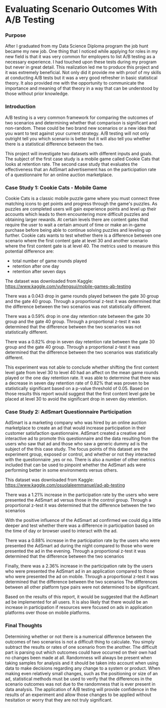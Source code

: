 # Evaluating Scenario Outcomes With A/B Testing

### Purpose
After I graduated from my Data Science Diploma program the job hunt became my new job. One thing that I noticed while applying for roles in my new field is that it was very common for employers to list A/B testing as a necessary experience. I had touched upon these tests during my program but never in great detail. This realization led me to produce this project and it was extremely beneficial. Not only did it provide me with proof of my skills at conducting A/B tests but it was a very good refresher in basic statistical theory. It also provided me with the opportunity to communicate the importance and meaning of that theory in a way that can be understood by those without prior knowledge.

### Introduction
A/B testing is a very common framework for comparing the outcomes of two scenarios and determining whether that comparison is significant and non-random. These could be two brand new scenarios or a new idea that you want to test against your current strategy. A/B testing will not only outright tell you which scenario is better but it will also tell you whether there is a statistical difference between the two.

This project will investigate two datasets with different inputs and goals. The subject of the first case study is a mobile game called Cookie Cats that looks at retention rate. The second case study that evaluates the effectiveness that an AdSmart advertisement has on the participation rate of a questionnaire for an online auction marketplace.

### Case Study 1: Cookie Cats - Mobile Game
Cookie Cats is a classic mobile puzzle game where you must connect three matching icons to get points and progress through the game's puzzles. As puzzles are completed users will gain experience points and level up their accounts which leads to them encountering more difficult puzzles and obtaining larger rewards. At certain levels there are content gates that require the user to wait a certain amount of time or make an in-game purchase before being able to continue solving puzzles and leveling up further. Cookie cats wants to test whether there is a difference between one scenario where the first content gate at level 30 and another scenario where the first content gate is at level 40. The metrics used to measure this potential difference are:

* total number of game rounds played
* retention after one day
* retention after seven days

The dataset was downloaded from Kaggle: https://www.kaggle.com/yufengsui/mobile-games-ab-testing

There was a 0.043 drop in game rounds played between the gate 30 group and the gate 40 group. Through a proportional z-test it was determined that the difference between the two scenarios was not statistically different.

There was a 0.59% drop in one day retention rate between the gate 30 group and the gate 40 group. Through a proportional z-test it was determined that the difference between the two scenarios was not statistically different.

There was a 0.82% drop in seven day retention rate between the gate 30 group and the gate 40 group. Through a proportional z-test it was determined that the difference between the two scenarios was statistically different.

This experiment was not able to conclude whether shifting the first content level gate from level 30 to level 40 had an affect on the mean game rounds played or the one day retention rate. It was able to determine that there was a decrease in seven day retention rate of 0.82% that was proven to be statistically significant based on a p-value threshold of 0.05. Based on those results this report would suggest that the first content level gate be placed at level 30 to avoid the significant drop in seven day retention.

### Case Study 2: AdSmart Questionnaire Participation

AdSmart is a marketing company who was hired by an online auction marketplace to create an ad that would increase participation in their customer satisfaction questionnaire. AdSmart created a creative and interactive ad to promote this questionnaire and the data resulting from the users who saw that ad and those who saw a generic dummy ad is the subject of the this case study. The focus points of this dataset are the experiment group, exposed or control, and whether or not they interacted with the questionnaire ,yes or no. There is also a number of other metrics included that can be used to pinpoint whether the AdSmart ads were performing better in some environments versus others.

This dataset was downloaded from Kaggle: https://www.kaggle.com/osuolaleemmanuel/ad-ab-testing

There was a 1.21% increase in the participation rate by the users who were presented the AdSmart ad versus those in the control group. Through a proportional z-test it was determined that the difference between the two scenarios

With the positive influence of the AdSmart ad confirmed we could dig a little deeper and test whether there was a difference in participation based on the time of day or browser used to interact with the ad.

There was a 0.88% increase in the participation rate by the users who were presented the AdSmart ad during the night compared to those who were presented the ad in the evening. Through a proportional z-test it was determined that the difference between the two scenarios

Finally, there was a 2.36% increase in the participation rate by the users who were presented the AdSmart ad in an application compared to those who were presented the ad on mobile. Through a proportional z-test it was determined that the difference between the two scenarios The differences between all other platform type pairs were not determined to be significant.

Based on the results of this report, it would be suggested that the AdSmart ad be implemented for all users. It is also likely that there would be an increase in participation if resources were focused on ads in application platforms over those on mobile platforms.

### Final Thoughts
Determining whether or not there is a numerical difference between the outcomes of two scenarios is not a difficult thing to calculate. You simply subtract the results or rates of one scenario from the another. The difficult part is parsing out which outcomes could have occurred on their own had no changes been made at all. Randomness will always be present when taking samples for analysis and it should be taken into account when using data to make decisions regarding any change to a system or product. When making even relatively small changes, such as the positioning or size of an ad, statistical methods must be used to verify that the differences in the scenario outcomes was not due to the randomness that is ever present in data analysis. The application of A/B testing will provide confidence in the results of an experiment and allow those changes to be applied without hesitation or worry that they are not truly significant.
